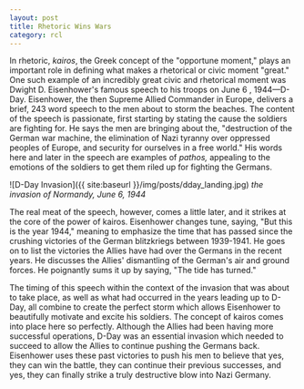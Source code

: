 ```yaml
---
layout: post
title: Rhetoric Wins Wars
category: rcl
---
```


In rhetoric, *kairos*, the Greek concept of the "opportune moment," plays an important role in defining what makes a rhetorical or civic moment "great." One such example of an incredibly great civic and rhetorical moment was Dwight D. Eisenhower's famous speech to his troops on June 6 , 1944—D-Day.  Eisenhower, the then Supreme Allied Commander in Europe, delivers a brief, 243 word  speech to the men about to storm the beaches. The content of the speech is passionate, first starting by stating the cause the soldiers are fighting for. He says the men are bringing about the, "destruction of the German war machine, the elimination of Nazi tyranny over oppressed peoples of Europe, and security for ourselves in a free world." His words here and later in the speech are examples of *pathos,*  appealing to the emotions of the soldiers to get them riled up for fighting the Germans. 

![D-Day Invasion]({{ site:baseurl }}/img/posts/dday_landing.jpg)
*the invasion of Normandy, June 6, 1944*

The real meat of the speech, however, comes a little later, and it strikes at the core of the power of kairos. Eisenhower changes tune, saying, "But this is the year 1944," meaning to emphasize the time that has passed since the crushing victories of the German blitzkriegs between 1939-1941. He goes on to list the victories the Allies have had over the Germans in the recent years. He discusses the Allies' dismantling of the German's air and ground forces. He poignantly sums it up by saying, "The tide has turned."

The timing of this speech within the context of the invasion that was about to take place, as well as what had occurred in the years leading up to D-Day, all combine to create the perfect storm which allows Eisenhower to beautifully motivate and excite his soldiers. The concept of kairos comes into place here so perfectly. Although the Allies had been having more successful operations, D-Day was an essential invasion which needed to succeed to allow the Allies to continue pushing the Germans back. Eisenhower uses these past victories to push his men to believe that yes, they can win the battle, they can continue their previous successes, and yes, they can finally strike a truly destructive blow into Nazi Germany.


